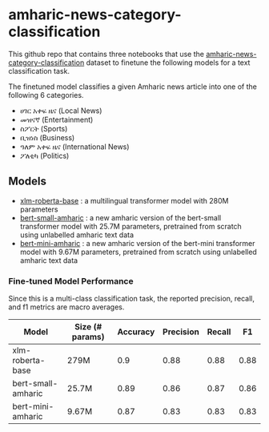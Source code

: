 # amharic-news-category-classification
This github repo that contains three notebooks that use the [amharic-news-category-classification](https://huggingface.co/datasets/rasyosef/amharic-news-category-classification) dataset to finetune the following models for a text classification task.

The finetuned model classifies a given Amharic news article into one of the following 6 categories.
- ሀገር አቀፍ ዜና (Local News)
- መዝናኛ (Entertainment)
- ስፖርት (Sports)
- ቢዝነስ (Business)
- ዓለም አቀፍ ዜና (International News)
- ፖለቲካ (Politics)

## Models

* [xlm-roberta-base](https://huggingface.co/FacebookAI/xlm-roberta-base) : a multilingual transformer model with 280M parameters
* [bert-small-amharic](https://huggingface.co/rasyosef/bert-small-amharic) : a new amharic version of the bert-small transformer model with 25.7M parameters, pretrained from scratch using unlabelled amharic text data
* [bert-mini-amharic](https://huggingface.co/rasyosef/bert-mini-amharic) : a new amharic version of the bert-mini transformer model with 9.67M parameters, pretrained from scratch using unlabelled amharic text data

### Fine-tuned Model Performance
Since this is a multi-class classification task, the reported precision, recall, and f1 metrics are macro averages.

|Model|Size (# params)|Accuracy|Precision|Recall|F1|
|-----|----|--------|---------|------|--|
|xlm-roberta-base|279M|0.9|0.88|0.88|0.88|
|bert-small-amharic|25.7M|0.89|0.86|0.87|0.86|
|bert-mini-amharic|9.67M|0.87|0.83|0.83|0.83|